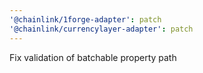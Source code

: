 ```yaml
---
'@chainlink/1forge-adapter': patch
'@chainlink/currencylayer-adapter': patch
---
```


Fix validation of batchable property path
